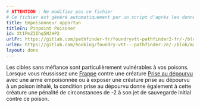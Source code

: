 ```yaml
---
# ATTENTION : Ne modifiez pas ce fichier
# Ce fichier est généré automatiquement par un script d'après les données du module Foundry VTT officiel et de sa traduction
title: Empoisonneur opportun
titleEn: Pinpoint Poisoner
id: XtIPmZ3Ihq5NJHP2
urlFr: https://gitlab.com/pathfinder-fr/foundryvtt-pathfinder2-fr/-/blob/master/data/feats/XtIPmZ3Ihq5NJHP2.htm
urlEn: https://gitlab.com/hooking/foundry-vtt---pathfinder-2e/-/blob/master/packs/data/feats.db/pinpoint-poisoner.json
layout: dons
---
```

Les cibles sans méfiance sont particulièrement vulnérables à vos poisons. Lorsque vous réussissez une [Frappe](../actions/frapper.md) contre une créature [Prise au dépourvu](../conditions/pris-au-dépourvu.md) avec une arme empoisonnée ou à exposer une créature prise au dépourvu à un poison inhalé, la condition prise au dépourvu donne également à cette créature une pénalité de circonstances de -2 à son jet de sauvegarde initial contre ce poison.
